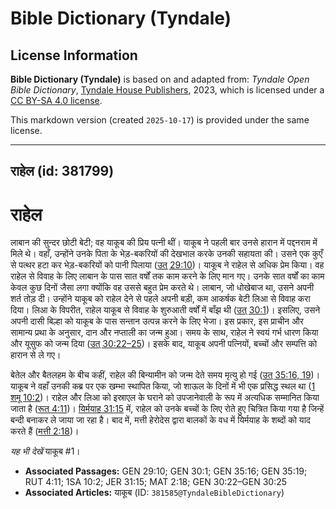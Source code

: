 # Bible Dictionary (Tyndale)

## License Information

**Bible Dictionary (Tyndale)** is based on and adapted from: _Tyndale Open Bible Dictionary_, [Tyndale House Publishers](https://tyndaleopenresources.com/), 2023, which is licensed under a [CC BY-SA 4.0 license](https://creativecommons.org/licenses/by-sa/4.0/legalcode.en).

This markdown version (created `2025-10-17`) is provided under the same license.



--------------------------------

## राहेल (id: 381799)

राहेल
=====

लाबान की सुन्दर छोटी बेटी; वह याकूब की प्रिय पत्नी थीं। याकूब ने पहली बार उनसे हारान में पद्दनराम में मिले थे। वहाँ, उन्होंने उनके पिता के भेड़\-बकरियों की देखभाल करके उनकी सहायता की। उसने एक कुएँ से पत्थर हटा कर भेड़\-बकरियों को पानी पिलाया ([उत् 29:10](https://ref.ly/Gen29:10))। याकूब ने राहेल से अधिक प्रेम किया। वह राहेल से विवाह के लिए लाबान के पास सात वर्षों तक काम करने के लिए मान गए। उनके सात वर्षों का काम केवल कुछ दिनों जैसा लगा क्योंकि वह उससे बहुत प्रेम करते थे। लाबान, जो धोखेबाज था, उसने अपनी शर्त तोड़ दी। उन्होंने याकूब को राहेल देने से पहले अपनी बड़ी, कम आकर्षक बेटी लिआ से विवाह करा दिया। लिआ के विपरीत, राहेल याकूब से विवाह के शुरुआती वर्षों में बाँझ थी ([उत् 30:1](https://ref.ly/Gen30:1))। इसलिए, उसने अपनी दासी बिल्हा को याकूब के पास सन्तान उत्पन्न करने के लिए भेजा। इस प्रकार, इस प्राचीन और सामान्य प्रथा के अनुसार, दान और नप्ताली का जन्म हुआ। समय के साथ, राहेल ने स्वयं गर्भ धारण किया और यूसुफ को जन्म दिया ([उत् 30:22–25](https://ref.ly/Gen30:22-Gen30:25))। इसके बाद, याकूब अपनी पत्नियों, बच्चों और सम्पत्ति को हारान से ले गए।

बेतेल और बैतलहम के बीच कहीं, राहेल की बिन्यामीन को जन्म देते समय मृत्यु हो गई ([उत् 35:16, 19](https://ref.ly/Gen35:16,Gen35:19))। याकूब ने वहाँ उनकी कब्र पर एक खम्भा स्थापित किया, जो शाऊल के दिनों में भी एक प्रसिद्ध स्थल था ([1 शमू 10:2](https://ref.ly/1Sam10:2))। राहेल और लिआ को इस्राएल के घराने को उपजानेवाली के रूप में अत्यधिक सम्मानित किया जाता है ([रूत 4:11](https://ref.ly/Ruth4:11))। [यिर्मयाह 31:15](https://ref.ly/Jer31:15) में, राहेल को उनके बच्चों के लिए रोते हुए चित्रित किया गया है जिन्हें बन्दी बनाकर ले जाया जा रहा है। बाद में, मत्ती हेरोदेस द्वारा बालकों के वध में यिर्मयाह के शब्दों को याद करते हैं ([मत्ती 2:18](https://ref.ly/Matt2:18))।

*यह भी देखें* याकूब \#1।

* **Associated Passages:** GEN 29:10; GEN 30:1; GEN 35:16; GEN 35:19; RUT 4:11; 1SA 10:2; JER 31:15; MAT 2:18; GEN 30:22–GEN 30:25
* **Associated Articles:** याकूब (ID: `381585@TyndaleBibleDictionary`)

